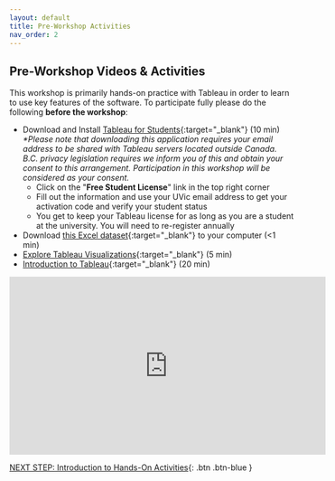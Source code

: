 ```yaml
---
layout: default
title: Pre-Workshop Activities
nav_order: 2
---
```

## Pre-Workshop Videos & Activities
This workshop is primarily hands-on practice with Tableau in order to learn to use key features of the software. To participate fully please do the following **before the workshop**:

- Download and Install [Tableau for Students](https://www.tableau.com/academic/students){:target="_blank"} (10 min)<br>
  _*Please note that downloading this application requires your email address to be shared with Tableau servers located outside Canada. B.C. privacy legislation requires we inform you of this and obtain your consent to this arrangement. Participation in this workshop will be considered as your consent._
    - Click on the "**Free Student License**" link in the top right corner
    - Fill out the information and use your UVic email address to get your activation code and verify your student status
    - You get to keep your Tableau license for as long as you are a student at the university. You will need to re-register annually
- Download [this Excel dataset](https://goo.gl/yTDhMB){:target="_blank"} to your computer (<1 min)
- [Explore Tableau Visualizations](https://public.tableau.com/en-us/gallery/?tab=viz-of-the-day&type=viz-of-the-day){:target="_blank"} (5 min)
- [Introduction to Tableau](https://www.youtube.com/watch?v=jEgVto5QME8){:target="_blank"} (20 min)<br>
<iframe width="560" height="315" src="https://www.youtube.com/embed/jEgVto5QME8" title="YouTube video player" frameborder="0" allow="accelerometer; autoplay; clipboard-write; encrypted-media; gyroscope; picture-in-picture" allowfullscreen></iframe>

[NEXT STEP: Introduction to Hands-On Activities](activities-intro.html){: .btn .btn-blue }
